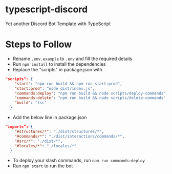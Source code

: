 # typescript-discord
Yet another Discord Bot Template with TypeScript

# Steps to Follow
- Rename `.env.example` to `.env` and fill the required details
- Run `npm install` to install the dependencies
- Replace the "scripts" in package.json with 
```json
"scripts": {
    "start": "npm run build && npm run start:prod",
    "start:prod": "node dist/index.js",
    "commands:deploy": "npm run build && node scripts/deploy-commands",
    "commands:delete": "npm run build && node scripts/delete-commands",
    "build": "tsc"
  }
```
- Add the below line in package.json
```json
"imports": {
    "#structures/*": "./dist/structures/*",
    "#commands/*": "./dist/interactions/commands/*",
    "#src/*": "./dist/*",
    "#locales/*": "./locales/*"
  }
```
- To deploy your slash commands, run `npm run commands:deploy`
- Run `npm start` to run the bot